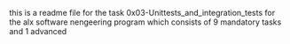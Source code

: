 this is a readme file for the task 0x03-Unittests_and_integration_tests for the alx software nengeering program which consists of 9 mandatory tasks and 1 advanced